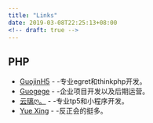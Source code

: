```yaml
---
title: "Links"
date: 2019-03-08T22:25:13+08:00
<!-- draft: true -->
---
```


## PHP
- [ GuojinH5](http://blog.iguojin.com) - -专业egret和thinkphp开发。
- [ Guogege](http://www.guogege.cc/) - -企业项目开发以及后期运营。
- [ 云璃ღ。](http://www.masterzc.cn/) - -专业tp5和小程序开发。
- [ Yue Xing](https://blockmood.github.io/) - -反正会的挺多。